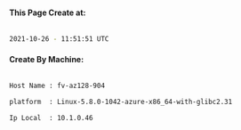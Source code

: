 
   
#### This Page Create at:

```bash

2021-10-26 - 11:51:51 UTC

```

#### Create By Machine:

```bash

Host Name : fv-az128-904

platform  : Linux-5.8.0-1042-azure-x86_64-with-glibc2.31

Ip Local  : 10.1.0.46

```

